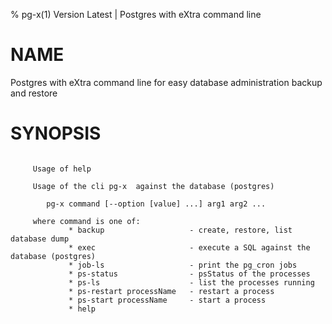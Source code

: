 % pg-x(1) Version Latest | Postgres with eXtra command line
# NAME

Postgres with eXtra command line for easy database administration backup and restore

# SYNOPSIS

```
     
     Usage of help
     
     Usage of the cli pg-x  against the database (postgres)
     
        pg-x command [--option [value] ...] arg1 arg2 ...
     
     where command is one of:
             * backup                   - create, restore, list database dump
             * exec                     - execute a SQL against the database (postgres)
             * job-ls                   - print the pg_cron jobs
             * ps-status                - psStatus of the processes
             * ps-ls                    - list the processes running
             * ps-restart processName   - restart a process
             * ps-start processName     - start a process
             * help
     
     
     
```